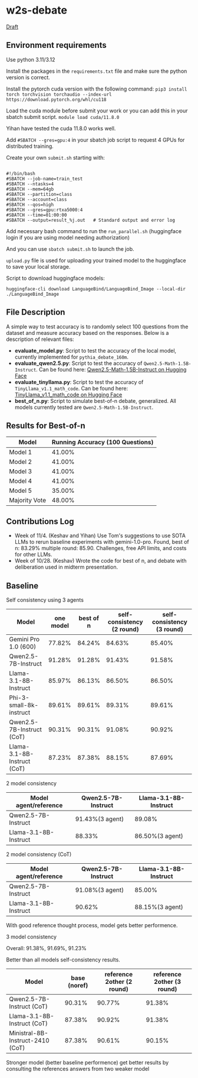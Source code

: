 # w2s-debate


[Draft](https://www.overleaf.com/project/66e754e11c5ae7457ada36bb)

## Environment requirements
Use python 3.11/3.12

Install the packages in the `requirements.txt` file and make sure the python version is correct.

Install the pytorch cuda version with the following command:
`pip3 install torch torchvision torchaudio --index-url https://download.pytorch.org/whl/cu118`

Load the cuda module before submit your work or you can add this in your sbatch submit script.
`module load cuda/11.8.0`

Yihan have tested the cuda 11.8.0 works well.

Add `#SBATCH --gres=gpu:4` in your sbatch job script to request 4 GPUs for distributed training.

Create your own `submit.sh` starting with:

```

#!/bin/bash
#SBATCH --job-name=train_test
#SBATCH --ntasks=4
#SBATCH --mem=64gb
#SBATCH --partition=class          
#SBATCH --account=class            
#SBATCH --qos=high                 
#SBATCH --gres=gpu:rtxa5000:4               
#SBATCH --time=01:00:00            
#SBATCH --output=result_%j.out   # Standard output and error log

```

Add necessary bash command to run the `run_parallel.sh` (huggingface login if you are using model needing authorization)

And you can use `sbatch submit.sh` to launch the job.

`upload.py` file is used for uploading your trained model to the huggingface to save your local storage.

Script to download huggingface models:
```
huggingface-cli download LanguageBind/LanguageBind_Image --local-dir ./LanguageBind_Image
```


## File Description
A simple way to test accuracy is to randomly select 100 questions from the dataset and measure accuracy based on the responses. Below is a description of relevant files:

- **evaluate_model.py**: Script to test the accuracy of the local model, currently implemented for `pythia_debate_160m`.
- **evaluate_qwen2.5.py**: Script to test the accuracy of `Qwen2.5-Math-1.5B-Instruct`. Can be found here: [Qwen2.5-Math-1.5B-Instruct on Hugging Face](https://huggingface.co/Qwen/Qwen2.5-Math-1.5B-Instruct)
- **evaluate_tinyllama.py**: Script to test the accuracy of `TinyLlama_v1.1_math_code`. Can be found here: [TinyLlama_v1.1_math_code on Hugging Face](https://huggingface.co/TinyLlama/TinyLlama_v1.1_math_code)
- **best_of_n.py**: Script to simulate best-of-n debate, generalized. All models currently tested are `Qwen2.5-Math-1.5B-Instruct`.

## Results for Best-of-n

| Model                  | Running Accuracy (100 Questions) |
|------------------------|----------------------------------|
| Model 1                | 41.00%                           |
| Model 2                | 41.00%                           |
| Model 3                | 41.00%                           |
| Model 4                | 41.00%                           |
| Model 5                | 35.00%                           |
| Majority Vote          | 48.00%                           |

## Contributions Log
- Week of 11/4. (Keshav and Yihan) Use Tom's suggestions to use SOTA LLMs to rerun baseline experiments with gemini-1.0-pro. Found, best of n: 83.29% multiple round: 85.90. Challenges, free API limits, and costs for other LLMs.
- Week of 10/28. (Keshav) Wrote the code for best of n, and debate with deliberation used in midterm presentation.

## Baseline

Self consistency using 3 agents

| Model                         | one model | best of n | self-consistency (2 round) | self-consistency (3 round) |
|-------------------------------|-----------| ----------| -------------------------- |----------------------------|
| Gemini Pro 1.0 (600)          | 77.82%    | 84.24%    | 84.63%                     | 85.40%                     |
| Qwen2.5-7B-Instruct           | 91.28%    | 91.28%    | 91.43%                     | 91.58%                     |
| Llama-3.1-8B-Instruct         | 85.97%    | 86.13%    | 86.50%                     | 86.50%                     |
| Phi-3-small-8k-instruct       | 89.61%    | 89.61%    | 89.31%                     | 89.61%                     |
| Qwen2.5-7B-Instruct (CoT)     | 90.31%    | 90.31%    | 91.08%                     | 90.92%                     |
| Llama-3.1-8B-Instruct (CoT)   | 87.23%    | 87.38%    | 88.15%                     | 87.69%                     |

2 model consistency 

| Model agent/reference         | Qwen2.5-7B-Instruct       | Llama-3.1-8B-Instruct         |
|-------------------------------|---------------------------| ------------------------------|
| Qwen2.5-7B-Instruct           | 91.43%(3 agent)           | 89.08%                        |
| Llama-3.1-8B-Instruct         | 88.33%                    | 86.50%(3 agent)               |


2 model consistency (CoT)

| Model agent/reference         | Qwen2.5-7B-Instruct       | Llama-3.1-8B-Instruct         |
|-------------------------------|---------------------------| ------------------------------|
| Qwen2.5-7B-Instruct           | 91.08%(3 agent)           | 85.00%                        |
| Llama-3.1-8B-Instruct         | 90.62%                    | 88.15%(3 agent)               |

With good reference thought process, model gets better performence.

3 model consistency 

Overall: 91.38%, 91.69%, 91.23%

Better than all models self-consistency results.

| Model                              | base (noref) | reference 2other (2 round) | reference 2other (3 round) |
|------------------------------------| -------------| -------------------------- |----------------------------|
| Qwen2.5-7B-Instruct (CoT)          | 90.31%       | 90.77%                     | 91.38%                     |
| Llama-3.1-8B-Instruct (CoT)        | 87.38%       | 90.92%                     | 91.38%                     |
| Ministral-8B-Instruct-2410 (CoT)   | 87.38%       | 90.61%                     | 90.15%                     |

Stronger model (better baseline performence) get better results by consulting the references answers from two weaker model